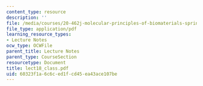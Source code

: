 ```yaml
---
content_type: resource
description: ''
file: /media/courses/20-462j-molecular-principles-of-biomaterials-spring-2006/60323f1a6c6ced1fcd45ea43ace107be_lect18_class.pdf
file_type: application/pdf
learning_resource_types:
- Lecture Notes
ocw_type: OCWFile
parent_title: Lecture Notes
parent_type: CourseSection
resourcetype: Document
title: lect18_class.pdf
uid: 60323f1a-6c6c-ed1f-cd45-ea43ace107be
---
```


